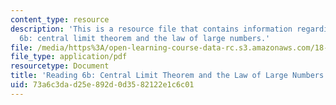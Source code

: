 ```yaml
---
content_type: resource
description: 'This is a resource file that contains information regarding reading
  6b: central limit theorem and the law of large numbers.'
file: /media/https%3A/open-learning-course-data-rc.s3.amazonaws.com/18-05-introduction-to-probability-and-statistics-spring-2014/73a6c3dad25e892d0d3582122e1c6c01_MIT18_05S14_Reading6b.pdf
file_type: application/pdf
resourcetype: Document
title: 'Reading 6b: Central Limit Theorem and the Law of Large Numbers'
uid: 73a6c3da-d25e-892d-0d35-82122e1c6c01
---
```

